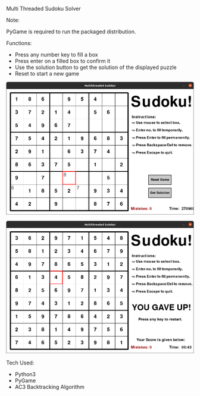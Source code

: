 ﻿Multi Threaded Sudoku Solver

Note:

PyGame is required to run the packaged distribution.

Functions:

- Press any number key to fill a box
- Press enter on a filled box to confirm it
- Use the solution button to get the solution of the displayed puzzle
- Reset to start a new game

![](sudoku.png)

![](sudoku_solved.png)

Tech Used:

- Python3
- PyGame
- AC3 Backtracking Algorithm
